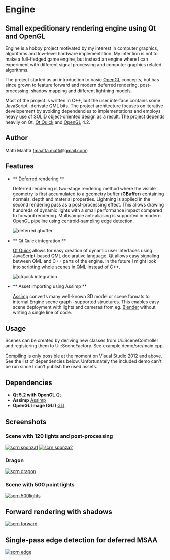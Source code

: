 Engine
======

## Small expeditionary rendering engine using Qt and OpenGL

Engine is a hobby project motivated by my interest in computer graphics, algorithms
and low-level hardware implementation. My intention is not to make a full-fledged game
engine, but instead an engine where I can experiment with different signal processing and
computer graphics related algorithms. 

The project started as an introduction to basic [OpenGL] concepts, but has since grown to feature
forward and modern deferred rendering, post-processing, shadow mapping and different lightning models.

Most of the project is written in C\+\+, but the user interface contains some JavaScript -derivate QML bits.
The project architecture focuses on iterative developement by avoiding dependencies to implementations and
employs heavy use of [SOLID] object-oriented design as a result. The project depends heavily on Qt,
[Qt Quick] and [OpenGL] 4.2.

Author
------
Matti Määttä ([maatta.matti@gmail.com])

Features
--------

* ** Deferred rendering **

    Deferred rendering is two-stage rendering method where the visible geometry is first accumulated to a
    geometry buffer (**GBuffer**) containing normals, depth and material properties. Lightning is applied in the
    second rendering pass as a post-processing effect. This allows drawing hundreds of dynamic lights with a small
    performance impact compared to forward rendering. Multisample anti-aliasing is supported in modern [OpenGL]
    pipeline using centroid-sampling edge detection.

    ![deferred gbuffer](https://bitbucket.org/maattam/engine/raw/ac963b07500b0b510c733c2b0dab75d3bd2b9288/images/gbuffer.jpg)

* ** Qt Quick integration **

    [Qt Quick] allows for easy creation of dynamic user interfaces using JavaScript-based QML declarative language.
    Qt allows easy signaling between QML and C\+\+ parts of the engine. In the future I might look into scripting whole
    scenes in QML instead of C\+\+.

    ![qtquick integration](https://bitbucket.org/maattam/engine/raw/ac963b07500b0b510c733c2b0dab75d3bd2b9288/images/qtquick.jpg)

* ** Asset importing using Assimp **

    [Assimp] converts many well-known 3D model or scene formats to internal Engine scene graph -supported structures.
	This enables easy scene deployment with lights and cameras from eg. [Blender] without writing a single line of code.

Usage
-----
Scenes can be created by deriving new classes from Ui::SceneController and registering them to
Ui::SceneFactory. See example demo/src/main.cpp.

Compiling is only possible at the moment on Visual Studio 2012 and above. See the list of dependencies below.
Unfortunately the included demo can't be run since I can't publish the used assets.

Dependencies
------------
- **Qt 5.2 with OpenGL** [Qt]
- **Assimp** [Assimp]
- **OpenGL Image (GLI)** [GLI]

Screenshots
-----------

### Scene with 120 lights and post-processing

[![scrn sponza1](https://bitbucket.org/maattam/engine/raw/ac963b07500b0b510c733c2b0dab75d3bd2b9288/images/sponza1.jpg)](https://bitbucket.org/maattam/engine/raw/ac963b07500b0b510c733c2b0dab75d3bd2b9288/images/sponza1.jpg)
[![scrn sponza2](https://bitbucket.org/maattam/engine/raw/ac963b07500b0b510c733c2b0dab75d3bd2b9288/images/sponza2.jpg)](https://bitbucket.org/maattam/engine/raw/ac963b07500b0b510c733c2b0dab75d3bd2b9288/images/sponza2.jpg)

### Dragon

[![scrn dragon](https://bitbucket.org/maattam/engine/raw/ac963b07500b0b510c733c2b0dab75d3bd2b9288/images/dragon.jpg)](https://bitbucket.org/maattam/engine/raw/ac963b07500b0b510c733c2b0dab75d3bd2b9288/images/dragon.jpg)

### Scene with 500 point lights

[![scrn 500lights](https://bitbucket.org/maattam/engine/raw/ac963b07500b0b510c733c2b0dab75d3bd2b9288/images/500lights.jpg)](https://bitbucket.org/maattam/engine/raw/ac963b07500b0b510c733c2b0dab75d3bd2b9288/images/500lights.jpg)

## Forward rendering with shadows

[![scrn forward](https://bitbucket.org/maattam/engine/raw/ac963b07500b0b510c733c2b0dab75d3bd2b9288/images/forward.jpg)](https://bitbucket.org/maattam/engine/raw/ac963b07500b0b510c733c2b0dab75d3bd2b9288/images/forward.jpg)

## Single-pass edge detection for deferred MSAA

[![scrn edge](https://bitbucket.org/maattam/engine/raw/ac963b07500b0b510c733c2b0dab75d3bd2b9288/images/edgedetect.jpg)](https://bitbucket.org/maattam/engine/raw/ac963b07500b0b510c733c2b0dab75d3bd2b9288/images/edgedetect.jpg)

[OpenGL]: http://www.opengl.org/
[Qt]: http://qt-project.org/
[Qt Quick]: http://qt-project.org/doc/qt-5.0/qtquick/qtquick-index.html
[Assimp]: http://assimp.sourceforge.net/
[Blender]: http://www.blender.org/
[SOLID]: http://en.wikipedia.org/wiki/SOLID_(object-oriented_design)
[GLI]: http://www.g-truc.net/project-0024.html
[maatta.matti@gmail.com]: mailto:maatta.matti@gmail.com